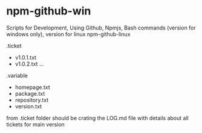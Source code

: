 # npm-github-win
Scripts for Development, Using Github, Npmjs, Bash commands (version for windows only), version for linux npm-github-linux


.ticket
+ v1.0.1.txt
+ v1.0.2.txt
...

.variable
+ homepage.txt
+ package.txt
+ repository.txt
+ version.txt



from .ticket folder should be crating the  LOG.md file with details about all tickets for main version
